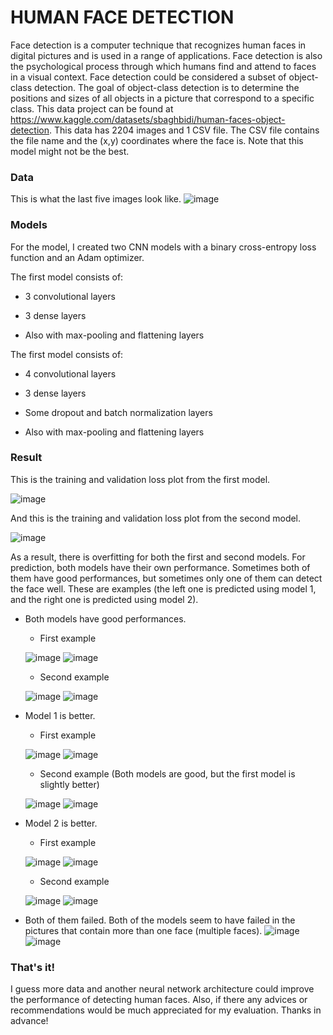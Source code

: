 # HUMAN FACE DETECTION

Face detection is a computer technique that recognizes human faces in digital pictures and is used in a range of applications. Face detection is also the psychological process through which humans find and attend to faces in a visual context. Face detection could be considered a subset of object-class detection. The goal of object-class detection is to determine the positions and sizes of all objects in a picture that correspond to a specific class. This data project can be found at https://www.kaggle.com/datasets/sbaghbidi/human-faces-object-detection. This data has 2204 images and 1 CSV file. The CSV file contains the file name and the (x,y) coordinates where the face is. Note that this model might not be the best.

### Data

This is what the last five images look like.
![image](https://user-images.githubusercontent.com/125811483/235614861-3efde3bc-9f83-475a-a2a3-4e16a4f8fee3.png)

### Models

For the model, I created two CNN models with a binary cross-entropy loss function and an Adam optimizer.

The first model consists of:

* 3 convolutional layers

* 3 dense layers

* Also with max-pooling and flattening layers

The first model consists of:

* 4 convolutional layers

* 3 dense layers

* Some dropout and batch normalization layers

* Also with max-pooling and flattening layers



### Result

This is the training and validation loss plot from the first model.

![image](https://user-images.githubusercontent.com/125811483/235615057-1efe02e9-799d-495e-b488-9b4c333409e4.png)

And this is the training and validation loss plot from the second model.

![image](https://user-images.githubusercontent.com/125811483/235615066-5a5ce22e-233c-433e-8503-d6189764079f.png)

As a result, there is overfitting for both the first and second models. For prediction, both models have their own performance. Sometimes both of them have good performances, but sometimes only one of them can detect the face well. These are examples (the left one is predicted using model 1, and the right one is predicted using model 2). 

* Both models have good performances.
  * First example

  ![image](https://user-images.githubusercontent.com/125811483/235616320-8814e6d7-cb64-4d05-b32c-558f70cbe62e.png)
  ![image](https://user-images.githubusercontent.com/125811483/235616333-d08f554a-bcf8-43b7-b759-c28edc7ae052.png)

  * Second example
  
  ![image](https://user-images.githubusercontent.com/125811483/235616356-399bcd5f-5a99-4086-8611-44a4b702c6c1.png)
  ![image](https://user-images.githubusercontent.com/125811483/235616377-4a20fcde-41b3-45b5-b279-5d8a12d63c33.png)


* Model 1 is better.
  * First example
  
  ![image](https://user-images.githubusercontent.com/125811483/235616733-e5d0a8d8-34cb-424c-a1db-32a906515f47.png)
  ![image](https://user-images.githubusercontent.com/125811483/235616753-0c620d1e-f60b-4ec8-bd55-c80b4890d853.png)

  * Second example (Both models are good, but the first model is slightly better)
  
  ![image](https://user-images.githubusercontent.com/125811483/235616800-f7e28763-9cd5-4498-b751-0f6e3973a243.png)
  ![image](https://user-images.githubusercontent.com/125811483/235616818-2d56a957-1f95-4ed1-8ffc-4af36805ce42.png)


* Model 2 is better.
  * First example
  
  ![image](https://user-images.githubusercontent.com/125811483/235616602-a0314770-f27e-49c9-ab25-924d8c1528b6.png)
  ![image](https://user-images.githubusercontent.com/125811483/235616615-b29a91a8-6db8-40f9-94bd-6ad966ab547e.png)

  * Second example
  
  ![image](https://user-images.githubusercontent.com/125811483/235616461-ff1ceddf-fde4-4dbf-817b-2edc8fc77dc2.png)
  ![image](https://user-images.githubusercontent.com/125811483/235616484-6ec6835d-2d49-4279-920e-ebcdd8f5d7a9.png)

* Both of them failed.
Both of the models seem to have failed in the pictures that contain more than one face (multiple faces).
![image](https://user-images.githubusercontent.com/125811483/235616394-ea88905e-c89e-40d9-8c1b-10f82b947fdc.png)
![image](https://user-images.githubusercontent.com/125811483/235616414-48ab0bf0-c0ef-4196-a174-f83d3e7a3d38.png)

### That's it!
I guess more data and another neural network architecture could improve the performance of detecting human faces. Also, if there any advices or recommendations would be much appreciated for my evaluation. Thanks in advance!
